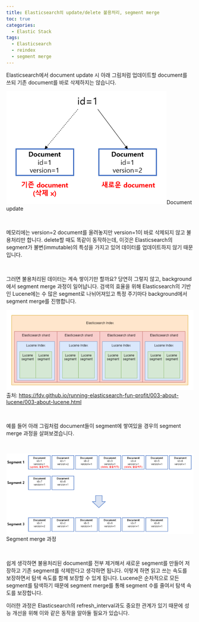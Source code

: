 ```yaml
---
title: Elasticsearch의 update/delete 불용처리, segment merge
toc: true
categories:
  - Elastic Stack
tags:
  - Elasticsearch
  - reindex
  - segment merge
---
```


Elasticsearch에서 document update 시 아래 그림처럼 업데이트할 document를 쓰되 기존 document를 바로 삭제하지는 않습니다.


![](/assets/images/posts/2022-6-2-tistory-post-30/img-1.png)Document update




 


메모리에는 version=2 document를 올려놓지만 version=1이 바로 삭제되지 않고 불용처리만 합니다. delete할 때도 똑같이 동작하는데, 이것은 Elasticsearch의 segment가 불변(immutable)의 특성을 가지고 있어 데이터를 업데이트하지 않기 때문입니다.


 


그러면 불용처리된 데이터는 계속 쌓이기만 할까요? 당연히 그렇지 않고, background에서 segment merge 과정이 일어납니다. 검색의 효율을 위해 Elasticsearch의 기반인 Lucene에는 수 많은 segment로 나뉘어져있고 특정 주기마다 background에서 segment merge를 진행합니다.


![](/assets/images/posts/2022-6-2-tistory-post-30/img-2.png)출처: https://fdv.github.io/running-elasticsearch-fun-profit/003-about-lucene/003-about-lucene.html




 


예를 들어 아래 그림처럼 document들이 segment에 쌓여있을 경우의 segment merge 과정을 살펴보겠습니다.


 


![](/assets/images/posts/2022-6-2-tistory-post-30/img-3.png)Segment merge 과정




 


쉽게 생각하면 불용처리된 document를 전부 제거해서 새로운 segment를 만들어 저장하고 기존 segment를 삭제한다고 생각하면 됩니다. 이렇게 하면 읽고 쓰는 속도를 보장하면서 탐색 속도를 함께 보장할 수 있게 됩니다. Lucene은 순차적으로 모든 segment를 탐색하기 때문에 segment merge를 통해 segment 수를 줄여서 탐색 속도를 보장합니다.


이러한 과정은 Elasticsearch의 refresh\_interval과도 중요한 관계가 있기 때문에 성능 개선을 위해 이와 같은 동작을 알아둘 필요가 있습니다.

